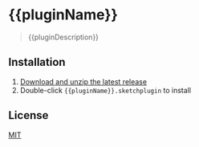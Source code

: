 # {{pluginName}}

> {{pluginDescription}}

## Installation

1. [Download and unzip the latest release](https://github.com/{{githubUserName}}/{{githubRepositoryName}}/releases)
2. Double-click `{{pluginName}}.sketchplugin` to install

## License

[MIT](LICENSE.md)
